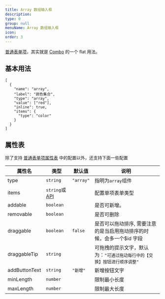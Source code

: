 ```yaml
---
title: Array 数组输入框
description:
type: 0
group: null
menuName: Array 数组输入框
icon:
order: 3
---
```


[普通表单项](./formitem)，其实就是 [Combo](./combo) 的一个 flat 用法。

## 基本用法

```schema:height="200" scope="form"
[
  {
    "name": "array",
    "label": "颜色集合",
    "type": "array",
    "value": ["red"],
    "inline": true,
    "items": {
      "type": "color"
    }
  }
]
```

## 属性表

除了支持 [普通表单项属性表](./formitem#%E5%B1%9E%E6%80%A7%E8%A1%A8) 中的配置以外，还支持下面一些配置

| 属性名        | 类型                              | 默认值    | 说明                                                                     |
| ------------- | --------------------------------- | --------- | ------------------------------------------------------------------------ |
| type          | `string`                          | `"array"` | 指明为`array`组件                                                        |
| items         | `string`或 [API](../../types/api) |           | 配置单项表单类型                                                         |
| addable       | `boolean`                         |           | 是否可新增。                                                             |
| removable     | `boolean`                         |           | 是否可删除                                                               |
| draggable     | `boolean`                         | `false`   | 是否可以拖动排序, 需要注意的是当启用拖动排序的时候，会多一个\$id 字段    |
| draggableTip  | `string`                          |           | 可拖拽的提示文字，默认为：`"可通过拖动每行中的【交换】按钮进行顺序调整"` |
| addButtonText | `string`                          | `"新增"`  | 新增按钮文字                                                             |
| minLength     | `number`                          |           | 限制最小长度                                                             |
| maxLength     | `number`                          |           | 限制最大长度                                                             |
